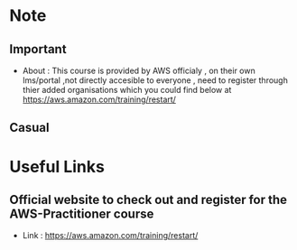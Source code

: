 # Note

## Important
- About : This course is provided by AWS officialy , on their own lms/portal ,not directly accesible to everyone ,
  need to register through thier added organisations which you could find below at https://aws.amazon.com/training/restart/

## Casual 



# Useful Links 

## Official website to check out and register for the AWS-Practitioner course 
- Link : https://aws.amazon.com/training/restart/


